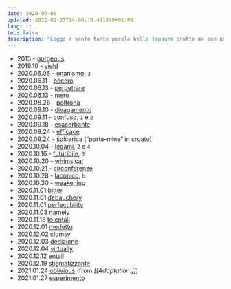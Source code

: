 ```yaml
---
date: 2020-06-06
updated: 2021-01-27T14:08:10.441840+01:00
lang: it
toc: false
description: "Leggo e sento tante perole belle (oppure brutte ma con un gran significato) e ho paura di perderle, perciò le annoto qui."
---
```

- 2015 - [gorgeous](https://dictionary.cambridge.org/dictionary/english/gorgeous "“gorgeous” on Cambridge dictionary")
- 2019.10 - [yield](https://dictionary.cambridge.org/dictionary/english/yield "“yield” on Cambridge dictionary")
- 2020.06.06 - [onanismo](http://www.treccani.it/vocabolario/onanismo/ "“onanismo” nel vocabolario Treccani"), `3`
- 2020.06.11 - [bécero](http://www.treccani.it/vocabolario/becero "“becero” nel vocabolario Treccani")
- 2020.06.13 - [perpetrare](http://www.treccani.it/vocabolario/perpetrare "“perpetrare” nel vocabolario Treccani")
- 2020.06.13 - [mero](http://www.treccani.it/vocabolario/mero "“mero” nel vocabolario Treccani")
- 2020.08.26 - [poltrona](https://etimo.it/?term=poltrona "“poltrona” su etimo.it")
- 2020.09.10 - [divagamento](https://www.treccani.it/vocabolario/divagamento "“divagamento” nel vocabolario Treccani")
- 2020.09.11 - [confuso](https://www.treccani.it/vocabolario/confuso "“confuso” nel vocabolario Treccani"), `1` e `2`
- 2020.09.18 - [esacerbante](https://www.treccani.it/vocabolario/esacerbare "“esacerbare” nel vocabolario Treccani")
- 2020.09.24 - [efficace](https://www.treccani.it/vocabolario/efficace "“efficace” nel vocabolario Treccani")
- 2020.09.24 - špicerica (“porta-mine” in croato)
- 2020.10.04 - [legàmi](https://www.treccani.it/vocabolario/legame "“legame” nel vocabolario Treccani"), `2` e `4`
- 2020.10.16 - [futuribile](https://www.treccani.it/vocabolario/futuribile/ "“futuribile” nel vocabolario Treccani"), `3`
- 2020.10.20 - [whimsical](https://www.merriam-webster.com/dictionary/whimsical)
- 2020.10.21 - [circonferenze](http://www.treccani.it/vocabolario/circonferenza "“circonferenza” nel vocabolario Treccani")
- 2020.10.28 - [laconico](https://www.treccani.it/vocabolario/laconico/ "“laconico” nel vocabolario Treccani"), `b.`
- 2020.10.30 - [weakening](https://www.merriam-webster.com/dictionary/weakening)
- 2020.11.01 [bitter](https://www.merriam-webster.com/dictionary/bitter "“bitter” on Merriam Webster dictionary")
- 2020.11.01 [debauchery](https://www.merriam-webster.com/dictionary/debauchery "“debauchery” on Merriam Webster dictionary")
- 2020.11.01 [perfectibility](https://www.merriam-webster.com/dictionary/perfectibility "“perfectibility” on Merriam Webster dictionary")
- 2020.11.03 [namely](https://www.merriam-webster.com/dictionary/namely "“namely” on Merriam Webster dictionary")
- 2020.11.18 [to entail](https://www.merriam-webster.com/dictionary/entail "“entail” on Merriam Webster dictionary")
- 2020.12.01 [merletto](https://www.treccani.it/vocabolario/merletto/ "“merletto” nel vocabolario Treccani")
- 2020.12.02 [clumsy](https://www.merriam-webster.com/dictionary/clumsy "“clumsy” on Merriam Webster dictionary")
- 2020.12.03 [dedizione](https://www.treccani.it/vocabolario/dedizione/ "“dedizione” nel vocabolario Treccani")
- 2020.12.04 [virtually](https://www.merriam-webster.com/dictionary/virtually "“virtually” on Merriam Webster dictionary")
- 2020.12.12 [entail](https://www.merriam-webster.com/dictionary/entail "“entail” on Merriam Webster dictionary")
- 2020.12.19 [stigmatizzante](https://www.treccani.it/vocabolario/stigmatizzare/ "“stigmatizzare” nel vocabolario Treccani")
- 2021.01.24 [oblivious](https://www.merriam-webster.com/dictionary/oblivious "“oblivious” on Merriam Webster dictionary") (from *[[Adaptation.]]*)
- 2021.01.27 [esperimento](https://www.treccani.it/vocabolario/esperimento/ "“esperimento” nel vocabolario Treccani")
